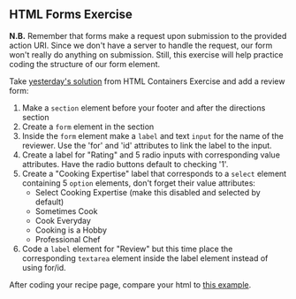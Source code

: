 ## HTML Forms Exercise

**N.B.** Remember that forms make a request upon submission to the provided action URI. Since we don't have a server to handle the request, our form won't really do anything on submission. Still, this exercise will help practice coding the structure of our form element.

Take [yesterday's solution][prev-solution] from HTML Containers Exercise and add a review form:

1. Make a `section` element before your footer and after the directions section
2. Create a `form` element in the section
2. Inside the `form` element make a `label` and text `input` for the name of the reviewer. Use the 'for' and 'id' attributes to link the label to the input.
3. Create a label for "Rating" and 5 radio inputs with corresponding value attributes. Have the radio buttons default to checking '1'.
4. Create a "Cooking Expertise" label that corresponds to a `select` element containing 5 `option` elements, don't forget their value attributes:
    - Select Cooking Expertise (make this disabled and selected by default)
    - Sometimes Cook
    - Cook Everyday
    - Cooking is a Hobby
    - Professional Chef
5. Code a `label` element for "Review" but this time place the corresponding `textarea` element inside the label element instead of using for/id.

After coding your recipe page, compare your html to [this example][solution].

[solution]: https://github.com/appacademy/curriculum/blob/master/html-css/micro-projects/html-forms/solution.html
[prev-solution]: https://github.com/appacademy/curriculum/blob/master/html-css/micro-projects/html-containers/solution.html?raw=true

